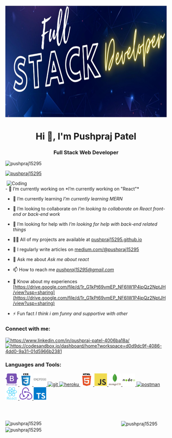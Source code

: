 <!-- ![MasterHead](https://raw.githubusercontent.com/Aniket-bansal/Aniket-bansal/main/WhatsApp%20Image%202022-09-23%20at%2010.34.13%20PM.jpeg)
 -->
 <img src="https://raw.githubusercontent.com/Aniket-bansal/Aniket-bansal/main/WhatsApp%20Image%202022-09-23%20at%2010.34.13%20PM.jpeg" width="100%" height="350px" marginLeft="40%"/>
<h1 align="center">Hi 👋, I'm Pushpraj Patel</h1>
<h3 align="center">Full Stack Web Developer</h3>

<p align="left"> <img src="https://komarev.com/ghpvc/?username=pushpraj15295&label=Profile%20views&color=0e75b6&style=flat" alt="pushpraj15295" /> </p>

<p align="left"> <a href="https://github.com/ryo-ma/github-profile-trophy"><img src="https://github-profile-trophy.vercel.app/?username=pushpraj15295" alt="pushpraj15295" /></a> </p>

<img align="right" alt="Coding" width="500" src="https://img.freepik.com/free-vector/hand-drawn-web-developers_23-2148819604.jpg?w=996&t=st=1663951855~exp=1663952455~hmac=be4272adea078d71d47a70001bde9f60d9b9ff9393ac2d74b9a8e093fb0a71a5" />
- 🔭 I’m currently working on *I’m currently working on "React"*

- 🌱 I’m currently learning *I’m currently learning MERN*

- 👯 I’m looking to collaborate on *I’m looking to collaborate on React front-end or back-end work*

- 🤝 I’m looking for help with *I’m looking for help with back-end related things*

- 👨‍💻 All of my projects are available at [pushpraj15295.github.io](pushpraj15295.github.io)

- 📝 I regularly write articles on [medium.com/@pushpraj15295](medium.com/@pushpraj15295)

- 💬 Ask me about *Ask me about react*

- 📫 How to reach me *pushpraj15295@gmail.com*

- 📄 Know about my experiences [https://drive.google.com/file/d/1r_G1kPt69vmEP_NF6IW1P4jpQz2NptJH/view?usp=sharing](https://drive.google.com/file/d/1r_G1kPt69vmEP_NF6IW1P4jpQz2NptJH/view?usp=sharing)

- ⚡ Fun fact *I think i am funny and supportive with other*

<h3 align="left"><b>Connect with me:</b></h3>
<p align="left">
<a href="https://linkedin.com/in/https://www.linkedin.com/in/pushpraj-patel-4006ba18a/" target="blank"><img align="center" src="https://raw.githubusercontent.com/rahuldkjain/github-profile-readme-generator/master/src/images/icons/Social/linked-in-alt.svg" alt="https://www.linkedin.com/in/pushpraj-patel-4006ba18a/" height="30" width="40" /></a>
<a href="https://codesandbox.com/https://codesandbox.io/dashboard/home?workspace=d0d9dc9f-4086-4dd0-9a31-01d5966b2381" target="blank"><img align="center" src="https://raw.githubusercontent.com/rahuldkjain/github-profile-readme-generator/master/src/images/icons/Social/codesandbox.svg" alt="https://codesandbox.io/dashboard/home?workspace=d0d9dc9f-4086-4dd0-9a31-01d5966b2381" height="30" width="40" /></a>
</p>

<h3 align="left"><b>Languages and Tools:</b></h3>
<p align="left"> <a href="https://getbootstrap.com" target="_blank" rel="noreferrer"> <img src="https://raw.githubusercontent.com/devicons/devicon/master/icons/bootstrap/bootstrap-plain-wordmark.svg" alt="bootstrap" width="40" height="40"/> </a> <a href="https://www.w3schools.com/css/" target="_blank" rel="noreferrer"> <img src="https://raw.githubusercontent.com/devicons/devicon/master/icons/css3/css3-original-wordmark.svg" alt="css3" width="40" height="40"/> </a> <a href="https://expressjs.com" target="_blank" rel="noreferrer"> <img src="https://raw.githubusercontent.com/devicons/devicon/master/icons/express/express-original-wordmark.svg" alt="express" width="40" height="40"/> </a> <a href="https://git-scm.com/" target="_blank" rel="noreferrer"> <img src="https://www.vectorlogo.zone/logos/git-scm/git-scm-icon.svg" alt="git" width="40" height="40"/> </a> <a href="https://heroku.com" target="_blank" rel="noreferrer"> <img src="https://www.vectorlogo.zone/logos/heroku/heroku-icon.svg" alt="heroku" width="40" height="40"/> </a> <a href="https://www.w3.org/html/" target="_blank" rel="noreferrer"> <img src="https://raw.githubusercontent.com/devicons/devicon/master/icons/html5/html5-original-wordmark.svg" alt="html5" width="40" height="40"/> </a> <a href="https://developer.mozilla.org/en-US/docs/Web/JavaScript" target="_blank" rel="noreferrer"> <img src="https://raw.githubusercontent.com/devicons/devicon/master/icons/javascript/javascript-original.svg" alt="javascript" width="40" height="40"/> </a> <a href="https://www.mongodb.com/" target="_blank" rel="noreferrer"> <img src="https://raw.githubusercontent.com/devicons/devicon/master/icons/mongodb/mongodb-original-wordmark.svg" alt="mongodb" width="40" height="40"/> </a> <a href="https://nodejs.org" target="_blank" rel="noreferrer"> <img src="https://raw.githubusercontent.com/devicons/devicon/master/icons/nodejs/nodejs-original-wordmark.svg" alt="nodejs" width="40" height="40"/> </a> <a href="https://postman.com" target="_blank" rel="noreferrer"> <img src="https://www.vectorlogo.zone/logos/getpostman/getpostman-icon.svg" alt="postman" width="40" height="40"/> </a> <a href="https://reactjs.org/" target="_blank" rel="noreferrer"> <img src="https://raw.githubusercontent.com/devicons/devicon/master/icons/react/react-original-wordmark.svg" alt="react" width="40" height="40"/> </a> <a href="https://redux.js.org" target="_blank" rel="noreferrer"> <img src="https://raw.githubusercontent.com/devicons/devicon/master/icons/redux/redux-original.svg" alt="redux" width="40" height="40"/> </a> <a href="https://www.typescriptlang.org/" target="_blank" rel="noreferrer"> <img src="https://raw.githubusercontent.com/devicons/devicon/master/icons/typescript/typescript-original.svg" alt="typescript" width="40" height="40"/> </a> </p>
<br/><br/>

<div>
<p><img align="left" src="https://github-readme-stats.vercel.app/api/top-langs?username=pushpraj15295&show_icons=true&locale=en&layout=compact" alt="pushpraj15295" width="350px"/></p>

<p>&nbsp;&nbsp;&nbsp;<img align="center" src="https://github-readme-stats.vercel.app/api?username=pushpraj15295&show_icons=true&locale=en" alt="pushpraj15295" width="350px" /> &nbsp;&nbsp;&nbsp; <img align="center" src="https://github-readme-streak-stats.herokuapp.com/?user=pushpraj15295&" alt="pushpraj15295" width="350px" /></p>
</div>
